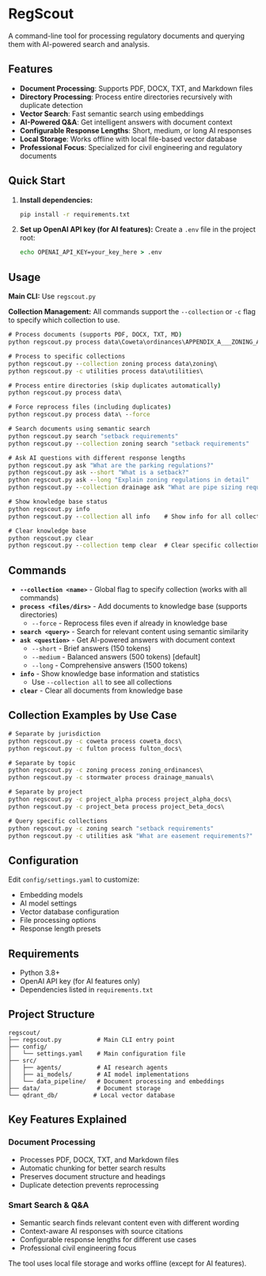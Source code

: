 # RegScout

A command-line tool for processing regulatory documents and querying them with AI-powered search and analysis.

## Features

- **Document Processing**: Supports PDF, DOCX, TXT, and Markdown files
- **Directory Processing**: Process entire directories recursively with duplicate detection
- **Vector Search**: Fast semantic search using embeddings
- **AI-Powered Q&A**: Get intelligent answers with document context
- **Configurable Response Lengths**: Short, medium, or long AI responses
- **Local Storage**: Works offline with local file-based vector database
- **Professional Focus**: Specialized for civil engineering and regulatory documents

## Quick Start

1. **Install dependencies:**
   ```cmd
   pip install -r requirements.txt
   ```

2. **Set up OpenAI API key (for AI features):**
   Create a `.env` file in the project root:
   ```cmd
   echo OPENAI_API_KEY=your_key_here > .env
   ```

## Usage

**Main CLI:** Use `regscout.py`

**Collection Management:**
All commands support the `--collection` or `-c` flag to specify which collection to use.

```cmd
# Process documents (supports PDF, DOCX, TXT, MD)
python regscout.py process data\Coweta\ordinances\APPENDIX_A___ZONING_AND_DEVELOPMENT.docx

# Process to specific collections
python regscout.py --collection zoning process data\zoning\
python regscout.py -c utilities process data\utilities\

# Process entire directories (skip duplicates automatically)
python regscout.py process data\

# Force reprocess files (including duplicates)
python regscout.py process data\ --force

# Search documents using semantic search
python regscout.py search "setback requirements"
python regscout.py --collection zoning search "setback requirements"

# Ask AI questions with different response lengths
python regscout.py ask "What are the parking regulations?"
python regscout.py ask --short "What is a setback?"
python regscout.py ask --long "Explain zoning regulations in detail"
python regscout.py --collection drainage ask "What are pipe sizing requirements?"

# Show knowledge base status
python regscout.py info
python regscout.py --collection all info    # Show info for all collections

# Clear knowledge base
python regscout.py clear
python regscout.py --collection temp clear  # Clear specific collection
```

## Commands

- **`--collection <name>`** - Global flag to specify collection (works with all commands)
- **`process <files/dirs>`** - Add documents to knowledge base (supports directories)
  - `--force` - Reprocess files even if already in knowledge base
- **`search <query>`** - Search for relevant content using semantic similarity
- **`ask <question>`** - Get AI-powered answers with document context
  - `--short` - Brief answers (150 tokens)
  - `--medium` - Balanced answers (500 tokens) [default]
  - `--long` - Comprehensive answers (1500 tokens)
- **`info`** - Show knowledge base information and statistics
  - Use `--collection all` to see all collections
- **`clear`** - Clear all documents from knowledge base

## Collection Examples by Use Case

```cmd
# Separate by jurisdiction
python regscout.py -c coweta process coweta_docs\
python regscout.py -c fulton process fulton_docs\

# Separate by topic
python regscout.py -c zoning process zoning_ordinances\
python regscout.py -c stormwater process drainage_manuals\

# Separate by project
python regscout.py -c project_alpha process project_alpha_docs\
python regscout.py -c project_beta process project_beta_docs\

# Query specific collections
python regscout.py -c zoning search "setback requirements"
python regscout.py -c utilities ask "What are easement requirements?"
```

## Configuration

Edit `config/settings.yaml` to customize:
- Embedding models
- AI model settings
- Vector database configuration
- File processing options
- Response length presets

## Requirements

- Python 3.8+
- OpenAI API key (for AI features only)
- Dependencies listed in `requirements.txt`

## Project Structure

```
regscout/
├── regscout.py          # Main CLI entry point
├── config/
│   └── settings.yaml    # Main configuration file
├── src/
│   ├── agents/          # AI research agents
│   ├── ai_models/       # AI model implementations
│   └── data_pipeline/   # Document processing and embeddings
├── data/                # Document storage
└── qdrant_db/          # Local vector database
```

## Key Features Explained

### Document Processing
- Processes PDF, DOCX, TXT, and Markdown files
- Automatic chunking for better search results
- Preserves document structure and headings
- Duplicate detection prevents reprocessing

### Smart Search & Q&A
- Semantic search finds relevant content even with different wording
- Context-aware AI responses with source citations
- Configurable response lengths for different use cases
- Professional civil engineering focus

The tool uses local file storage and works offline (except for AI features).
